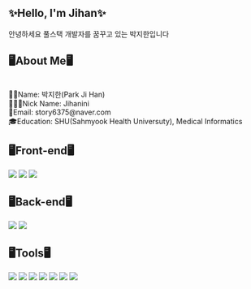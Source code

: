 <div>

<h2>✨Hello, I'm Jihan✨</h2>
안녕하세요 풀스택 개발자를 꿈꾸고 있는 박지한입니다<br />

<h2>🖥️About Me🖥️</h2>
<br />
👦🏻Name: 박지한(Park Ji Han)<br />
👨🏻‍💻Nick Name: Jihanini<br />
📧Email: story6375@naver.com<br />
🎓Education: SHU(Sahmyook Health Universuty), Medical Informatics<br />

<h2>🖥️Front-end🖥️</h2>
<img src="https://img.shields.io/badge/HTML-E34F26?style=flat&logo=html5&logoColor=white"/>
<img src="https://img.shields.io/badge/CSS-1572B6?style=flat&logo=css3&logoColor=white"/>
<img src="https://img.shields.io/badge/JavaScript-F7DF1E?style=flat&logo=javascript&logoColor=white"/>


<h2>🖥️Back-end🖥️</h2>
<img src="https://img.shields.io/badge/java-%23ED8B00.svg?style=flat&logo=java&logoColor=white"/>
<img src="https://img.shields.io/badge/MySQL-4479A1?style=flat&logo=mysql&logoColor=white"/>

<h2>🖥️Tools🖥️</h2>
<img src="https://img.shields.io/badge/Git-F05032?style=flat&logo=git&logoColor=white"/>
<img src="https://img.shields.io/badge/GitHub-181717?style=flat&logo=github&logoColor=white"/>
<img src="https://img.shields.io/badge/Visual_Studio_Code-007ACC?style=flat&logo=visualstudiocode&logoColor=white"/>
<img src="https://img.shields.io/badge/IntelliJ_IDEA-000000?style=flat&logo=intellijidea&logoColor=white"/>
<img src="https://img.shields.io/badge/Arduino-00979D?style=flat&logo=arduino&logoColor=white"/>
<img src="https://img.shields.io/badge/Eclipse_IDE-2C2255?style=flat&logo=eclipseide&logoColor=white"/>
<img src="https://img.shields.io/badge/Android_Studio-3DDC84?style=flat&logo=androidstudio&logoColor=white"/>
